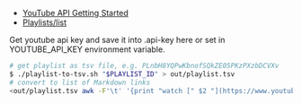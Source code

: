 * [YouTube API Getting Started](https://developers.google.com/youtube/v3/getting-started)
* [Playlists/list](https://developers.google.com/youtube/v3/docs/playlists/list)

Get youtube api key and save it into .api-key here or set in YOUTUBE_API_KEY environment variable.

```sh
# get playlist as tsv file, e.g. PLnbH8YQPwKbnofSQkZE05PKzPXzbDCVXv
$ ./playlist-to-tsv.sh "$PLAYLIST_ID" > out/playlist.tsv
# convert to list of Markdown links
<out/playlist.tsv awk -F'\t' '{print "watch [" $2 "](https://www.youtube.com/watch?v=" $1 ")"}'
```

